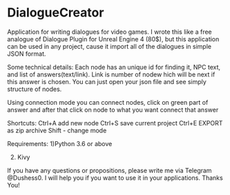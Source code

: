 # DialogueCreator
Application for writing dialogues for video games. I wrote this like a free analogue of Dialogue Plugin for Unreal Engine 4 (80\$), but this application can be used in any project, cause it import all of the dialogues in simple JSON format.

Some technical details:
Each node has an unique id for finding it, NPC text, and list of answers(text/link). Link is number of nodew hich will be next if this answer is chosen. You can just open your json file and see simply structure of nodes.

Using connection mode you can connect nodes, click on green part of answer and after that click on node to what you want connect that answer


Shortcuts:
Ctrl+A add new node
Ctrl+S save current project
Ctrl+E EXPORT as zip archive
Shift - change mode

Requirements:
1)Python 3.6 or above

2) Kivy 


If you have any questions or propositions, please write me via Telegram @Dushess0. I will help you if you want to use it in your applications.
Thanks You!

